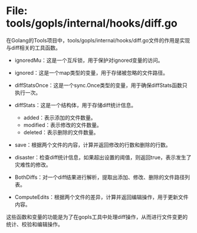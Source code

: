 # File: tools/gopls/internal/hooks/diff.go

在Golang的Tools项目中，tools/gopls/internal/hooks/diff.go文件的作用是实现与diff相关的工具函数。

- ignoredMu：这是一个互斥锁，用于保护对ignored变量的访问。
- ignored：这是一个map类型的变量，用于存储被忽略的文件路径。
- diffStatsOnce：这是一个sync.Once类型的变量，用于确保diffStats函数只执行一次。
- diffStats：这是一个结构体，用于存储diff统计信息。
  
  - added：表示添加的文件数量。
  - modified：表示修改的文件数量。
  - deleted：表示删除的文件数量。

- save：根据两个文件的内容，计算并返回修改的行数和删除的行数。
- disaster：检查diff统计信息，如果超出设置的阈值，则返回true，表示发生了灾难性的修改。
- BothDiffs：对一个diff结果进行解析，提取出添加、修改、删除的文件路径列表。
- ComputeEdits：根据两个文件的差异，计算并返回编辑操作，用于更新文件内容。

这些函数和变量的功能是为了在gopls工具中处理diff操作，从而进行文件变更的统计、校验和编辑操作。

